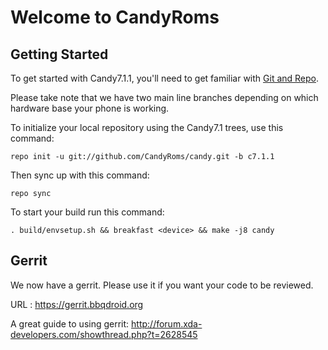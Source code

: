 Welcome to CandyRoms
===================


Getting Started
---------------

To get started with Candy7.1.1, you'll need to get familiar with
[Git and Repo](http://source.android.com/download/using-repo).

Please take note that we have two main line branches depending on
which hardware base your phone is working.

To initialize your local repository using the Candy7.1 trees, use this command:


	repo init -u git://github.com/CandyRoms/candy.git -b c7.1.1



Then sync up with this command:

	repo sync

To start your build run this command:

	. build/envsetup.sh && breakfast <device> && make -j8 candy

Gerrit 
------
We now have a gerrit. Please use it if you want your code to be reviewed.

URL : https://gerrit.bbqdroid.org

A great guide to using gerrit: http://forum.xda-developers.com/showthread.php?t=2628545
